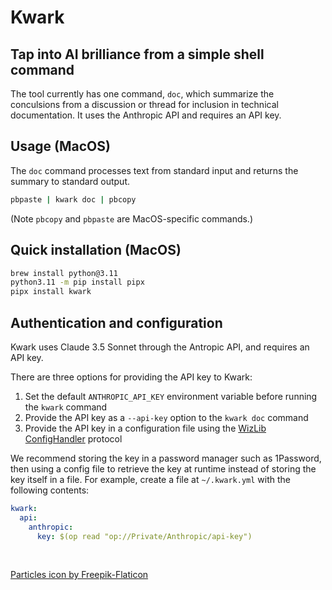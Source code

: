 <!-- PACKAGE file - intended to be shown when a user browses the package in a registry, incuding PyPI. Content is focused on what a _consumer_ of the application might want to know. -->

# Kwark

## Tap into AI brilliance from a simple shell command

The tool currently has one command, `doc`, which summarize the conculsions from a discussion or thread for inclusion in technical documentation. It uses the Anthropic API and requires an API key.

## Usage (MacOS)

The `doc` command processes text from standard input and returns the summary to standard output.

```bash
pbpaste | kwark doc | pbcopy
```

(Note `pbcopy` and `pbpaste` are MacOS-specific commands.)

## Quick installation (MacOS)

```bash
brew install python@3.11
python3.11 -m pip install pipx
pipx install kwark
```

## Authentication and configuration

Kwark uses Claude 3.5 Sonnet through the Antropic API, and requires an API key.

There are three options for providing the API key to Kwark:

1. Set the default `ANTHROPIC_API_KEY` environment variable before running the `kwark` command
2. Provide the API key as a `--api-key` option to the `kwark doc` command
3. Provide the API key in a configuration file using the [WizLib ConfigHandler](https://wizlib.steamwiz.io/api/config-handler) protocol

We recommend storing the key in a password manager such as 1Password, then using a config file to retrieve the key at runtime instead of storing the key itself in a file. For example, create a file at `~/.kwark.yml` with the following contents:

```yaml
kwark:
  api:
    anthropic:
      key: $(op read "op://Private/Anthropic/api-key")
```

<br/>

<a href="https://www.flaticon.com/free-icons/particles" title="particles icons">Particles icon by Freepik-Flaticon</a>
